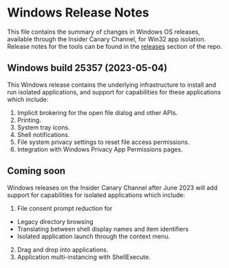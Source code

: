 # Windows Release Notes
This file contains the summary of changes in Windows OS releases, available through the Insider Canary Channel, for Win32 app isolation.
Release notes for the tools can be found in the [releases](../../../releases) section of the repo.

## Windows build 25357 (2023-05-04)
This Windows release contains the underlying infrastructure to install and run isolated applications, and support for capabilities for
these applications which include:
1. Implicit brokering for the open file dialog and other APIs.
2. Printing.
3. System tray icons.
4. Shell notifications.
5. File system privacy settings to reset file access permissions. 
6. Integration with Windows Privacy App Permissions pages.

## Coming soon 
Windows releases on the Insider Canary Channel after June 2023 will add support for capabilities for isolated applications which include:
1. File consent prompt reduction for
* Legacy directory browsing
* Translating between shell display names and item identifiers
* Isolated application launch through the context menu.
2. Drag and drop into applications.
3. Application multi-instancing with ShellExecute.
